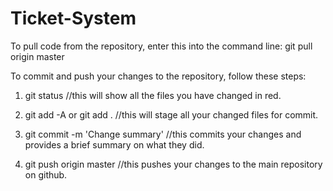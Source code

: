 # Ticket-System
To pull code from the repository, enter this into the command line:
git pull origin master

To commit and push your changes to the repository, follow these steps:

1. git status
//this will show all the files you have changed in red.

2. git add -A or git add .
//this will stage all your changed files for commit.

3. git commit -m 'Change summary'
//this commits your changes and provides a brief summary on what they did.

4. git push origin master
//this pushes your changes to the main repository on github.
